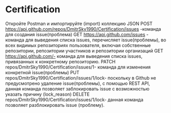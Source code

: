 # Certification
Откройте Postman и импортируйте (import) коллекцию JSON 
POST https://api.github.com/repos/DmitrSky1990/Certification/issues -команда для создания issue(проблема)
GET https://api.github.com/issues - команда для выведения списка issues, перечисляет issue(проблемы), во всех видимых репозиториях пользователя, включая собственные репозитории, репозитории участников и репозитории организаций
GET https://api.github.com/- команда для выведения списка issues, привязанных к конкретному репозиторию.
PATCH repos/DmitrSky1990/Certification/issues/1- команда для изменения конкретной issue(проблемы)
PUT repos/DmitrSky1990/Certification/issues/1/lock- поскольку в Github не предусмотрено удаление issue(проблемы), с помощью REST API, данная команда позволяет заблокировать issue с возможностью указать причину (lock_reason)
DELETE repos/DmitrSky1990/Certification/issues/1/lock- данная команда позволяет разблокировать issue (проблему).
